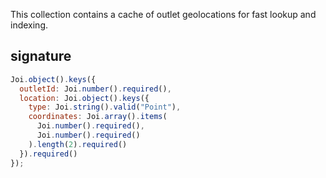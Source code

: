 This collection contains a cache of outlet geolocations for fast lookup and indexing.

## signature
```js
Joi.object().keys({
  outletId: Joi.number().required(),
  location: Joi.object().keys({
    type: Joi.string().valid("Point"),
    coordinates: Joi.array().items(
      Joi.number().required(),
      Joi.number().required()
    ).length(2).required()
  }).required()
});
```